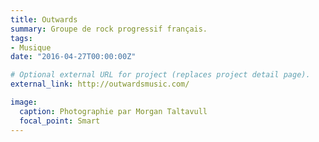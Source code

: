 ```yaml
---
title: Outwards
summary: Groupe de rock progressif français.
tags:
- Musique
date: "2016-04-27T00:00:00Z"

# Optional external URL for project (replaces project detail page).
external_link: http://outwardsmusic.com/

image:
  caption: Photographie par Morgan Taltavull
  focal_point: Smart
---
```

